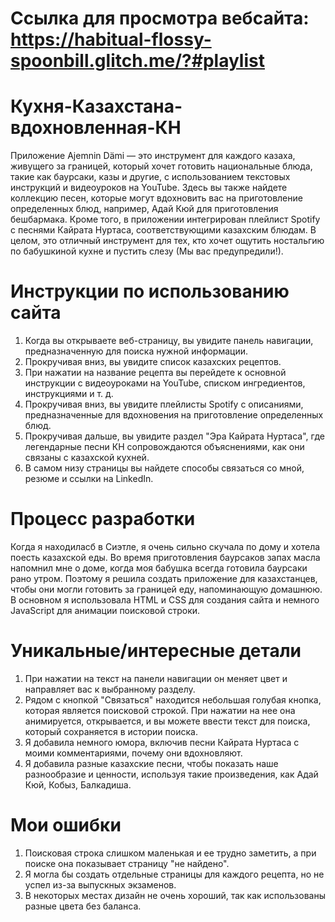 # Ccылка для просмотра вебсайта: https://habitual-flossy-spoonbill.glitch.me/?#playlist

# Кухня-Казахстана-вдохновленная-КН
Приложение Ajemnin Dämi — это инструмент для каждого казаха, живущего за границей, который хочет готовить национальные блюда, такие как баурсаки, казы и другие, с использованием текстовых инструкций и видеоуроков на YouTube. Здесь вы также найдете коллекцию песен, которые могут вдохновить вас на приготовление определенных блюд, например, Адай Кюй для приготовления бешбармака. Кроме того, в приложении интегрирован плейлист Spotify с песнями Кайрата Нуртаса, соответствующими казахским блюдам. В целом, это отличный инструмент для тех, кто хочет ощутить ностальгию по бабушкиной кухне и пустить слезу (Мы вас предупредили!).

# Инструкции по использованию сайта
1) Когда вы открываете веб-страницу, вы увидите панель навигации, предназначенную для поиска нужной информации.
2) Прокручивая вниз, вы увидите список казахских рецептов.
3) При нажатии на название рецепта вы перейдете к основной инструкции с видеоуроками на YouTube, списком ингредиентов, инструкциями и т. д.
4) Прокручивая вниз, вы увидите плейлисты Spotify с описаниями, предназначенные для вдохновения на приготовление определенных блюд.
5) Прокручивая дальше, вы увидите раздел "Эра Кайрата Нуртаса", где легендарные песни КН сопровождаются объяснениями, как они связаны с казахской кухней.
6) В самом низу страницы вы найдете способы связаться со мной, резюме и ссылки на LinkedIn.

# Процесс разработки
Когда я находиласб в Сиэтле, я очень сильно скучала по дому и хотела поесть казахской еды. Во время приготовления баурсаков запах масла напомнил мне о доме, когда моя бабушка всегда готовила баурсаки рано утром. Поэтому я решила создать приложение для казахстанцев, чтобы они могли готовить за границей еду, напоминающую домашнюю.
В основном я использовала HTML и CSS для создания сайта и немного JavaScript для анимации поисковой строки.

# Уникальные/интересные детали
1) При нажатии на текст на панели навигации он меняет цвет и направляет вас к выбранному разделу.
2) Рядом с кнопкой "Связаться" находится небольшая голубая кнопка, которая является поисковой строкой. При нажатии на нее она анимируется, открывается, и вы можете ввести текст для поиска, который сохраняется в истории поиска.
3) Я добавила немного юмора, включив песни Кайрата Нуртаса с моими комментариями, почему они вдохновляют.
4) Я добавила разные казахские песни, чтобы показать наше разнообразие и ценности, используя такие произведения, как Адай Кюй, Кобыз, Балкадиша.

# Мои ошибки
1) Поисковая строка слишком маленькая и ее трудно заметить, а при поиске она показывает страницу "не найдено".
2) Я могла бы создать отдельные страницы для каждого рецепта, но не успел из-за выпускных экзаменов.
3) В некоторых местах дизайн не очень хороший, так как использованы разные цвета без баланса.

